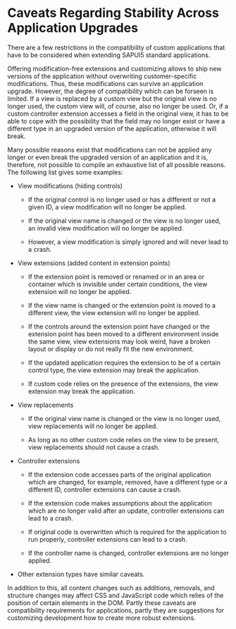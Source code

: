 <!-- loioaef3384510724522a07df94ec90d1351 -->

# Caveats Regarding Stability Across Application Upgrades

There are a few restrictions in the compatibility of custom applications that have to be considered when extending SAPUI5 standard applications.

Offering modification-free extensions and customizing allows to ship new versions of the application without overwriting customer-specific modifications. Thus, these modifications can survive an application upgrade. However, the degree of compatibility which can be forseen is limited. If a view is replaced by a custom view but the original view is no longer used, the custom view will, of course, also no longer be used. Or, if a custom controller extension accesses a field in the original view, it has to be able to cope with the possibility that the field may no longer exist or have a different type in an upgraded version of the application, otherwise it will break.

Many possible reasons exist that modifications can not be applied any longer or even break the upgraded version of an application and it is, therefore, not possible to compile an exhaustive list of all possible reasons. The following list gives some examples:

-   View modifications \(hiding controls\)

    -   If the original control is no longer used or has a different or not a given ID, a view modification will no longer be applied.

    -   If the original view name is changed or the view is no longer used, an invalid view modification will no longer be applied.

    -   However, a view modification is simply ignored and will never lead to a crash.


-   View extensions \(added content in extension points\)

    -   If the extension point is removed or renamed or in an area or container which is invisible under certain conditions, the view extension will no longer be applied.

    -   If the view name is changed or the extension point is moved to a different view, the view extension will no longer be applied.

    -   If the controls around the extension point have changed or the extension point has been moved to a different environment inside the same view, view extensions may look weird, have a broken layout or display or do not really fit the new environment.

    -   If the updated application requires the extension to be of a certain control type, the view extension may break the application.

    -   If custom code relies on the presence of the extensions, the view extension may break the application.


-   View replacements

    -   If the original view name is changed or the view is no longer used, view replacements will no longer be applied.

    -   As long as no other custom code relies on the view to be present, view replacements should not cause a crash.


-   Controller extensions

    -   If the extension code accesses parts of the original application which are changed, for example, removed, have a different type or a different ID, controller extensions can cause a crash.

    -   If the extension code makes assumptions about the application which are no longer valid after an update, controller extensions can lead to a crash.

    -   If original code is overwritten which is required for the application to run properly, controller extensions can lead to a crash.

    -   If the controller name is changed, controller extensions are no longer applied.


-   Other extension types have similar caveats.


In addition to this, all content changes such as additions, removals, and structure changes may affect CSS and JavaScript code which relies of the position of certain elements in the DOM. Partly these caveats are compatibility requirements for applications, partly they are suggestions for customizing development how to create more robust extensions.


